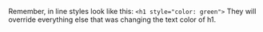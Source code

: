 Remember, in line styles look like this: `<h1 style="color: green">` They will override everything else that was changing the text color of h1.